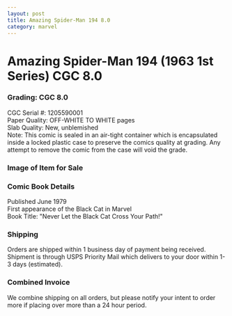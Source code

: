 ```yaml
---
layout: post
title: Amazing Spider-Man 194 8.0
category: marvel
---
```


<h1>Amazing Spider-Man 194 (1963 1st Series) CGC 8.0</h1>

<h3>Grading:  CGC 8.0</h3>
<p>CGC Serial #:  1205590001<br/>
Paper Quality:  OFF-WHITE TO WHITE pages<br/>
Slab Quality:  New, unblemished<br/>
Note:  This comic is sealed in an air-tight container which is encapsulated inside a locked plastic case to preserve the comics quality at grading.  Any attempt to remove the comic from the case will void the grade.</p>

<h3>Image of Item for Sale</h3>

<h3>Comic Book Details</h3>
<p>Published June 1979<br/>
First appearance of the Black Cat in Marvel<br/>
Book Title:  "Never Let the Black Cat Cross Your Path!"</P>

<h3>Shipping</h3>
<p>Orders are shipped within 1 business day of payment being received.  Shipment is through USPS Priority Mail which delivers to your door within 1-3 days (estimated).</p>

<h3>Combined Invoice</h3>
<p>We combine shipping on all orders, but please notify your intent to order more if placing over more than a 24 hour period.</p>





